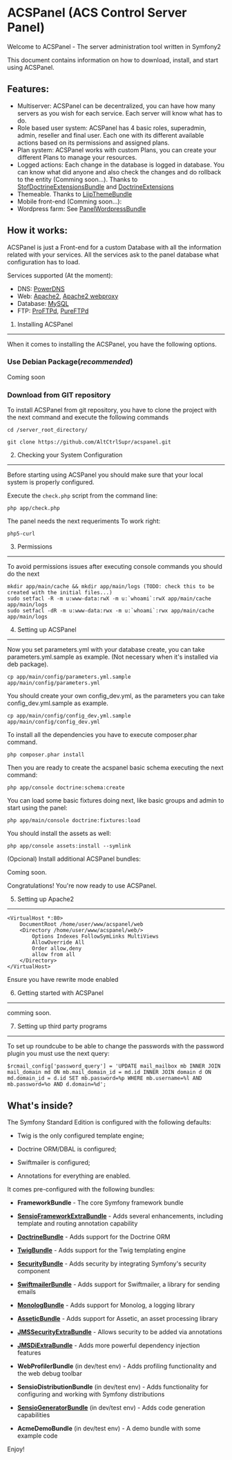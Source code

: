 ACSPanel (ACS Control Server Panel)
===================================

Welcome to ACSPanel - The server administration tool written in Symfony2

This document contains information on how to download, install, and start
using ACSPanel.

Features:
---------

  - Multiserver: ACSPanel can be decentralized, you can have how many servers as you wish for each service. Each server will know what has to do.
  - Role based user system: ACSPanel has 4 basic roles, superadmin, admin, reseller and final user. Each one with its different available actions based on its permissions and assigned plans.
  - Plan system: ACSPanel works with custom Plans, you can create your different Plans to manage your resources.
  - Logged actions: Each change in the database is logged in database. You can know what did anyone and also check the changes and do rollback to the entity (Comming soon...). Thanks to [StofDoctrineExtensionsBundle][16] and [DoctrineExtensions][17]
  - Themeable. Thanks to [LiipThemeBundle][18]
  - Mobile front-end (Comming soon...): 
  - Wordpress farm: See [PanelWordpressBundle][19]

How it works:
-------------

ACSPanel is just a Front-end for a custom Database with all the information related with your services. All the services ask to the panel database what configuration has to load.

Services supported (At the moment):
  - DNS: [PowerDNS][20]
  - Web: [Apache2][21], [Apache2 webproxy][22]
  - Database: [MySQL][23]
  - FTP: [ProFTPd][24], [PureFTPd][25]

1) Installing ACSPanel
----------------------

When it comes to installing the ACSPanel, you have the
following options.

### Use Debian Package(*recommended*)

Coming soon

### Download from GIT repository

To install ACSPanel from git repository, you have to clone the project with 
the next command and execute the following commands 

    cd /server_root_directory/

    git clone https://github.com/AltCtrlSupr/acspanel.git


2) Checking your System Configuration
-------------------------------------

Before starting using ACSPanel you should make sure that your local system is properly
configured.

Execute the `check.php` script from the command line:

    php app/check.php

The panel needs the next requeriments To work right:

    php5-curl

3) Permissions
--------------

To avoid permissions issues after executing console commands you should do the next

    mkdir app/main/cache && mkdir app/main/logs (TODO: check this to be created with the initial files...)
    sudo setfacl -R -m u:www-data:rwX -m u:`whoami`:rwX app/main/cache app/main/logs
    sudo setfacl -dR -m u:www-data:rwx -m u:`whoami`:rwx app/main/cache app/main/logs

4) Setting up ACSPanel
--------------------

Now you set parameters.yml with your database create, you can take parameters.yml.sample as example. (Not necessary when it's installed via deb package).

    cp app/main/config/parameters.yml.sample app/main/config/parameters.yml

You should create your own config_dev.yml, as the parameters you can take config_dev.yml.sample as example.

    cp app/main/config/config_dev.yml.sample app/main/config/config_dev.yml


To install all the dependencies you have to execute composer.phar command.

    php composer.phar install

Then you are ready to create the acspanel basic schema executing the next command:

    php app/console doctrine:schema:create

You can load some basic fixtures doing next, like basic groups and admin to start using the panel:

    php app/main/console doctrine:fixtures:load

You should install the assets as well:

    php app/console assets:install --symlink

(Opcional) Install additional ACSPanel bundles:

Coming soon.

Congratulations! You're now ready to use ACSPanel.

5) Setting up Apache2
--------------------

    <VirtualHost *:80>
        DocumentRoot /home/user/www/acspanel/web
        <Directory /home/user/www/acspanel/web/>
            Options Indexes FollowSymLinks MultiViews
            AllowOverride All
            Order allow,deny
            allow from all
        </Directory>
    </VirtualHost>

Ensure you have rewrite mode enabled

6) Getting started with ACSPanel
-------------------------------

comming soon.

7) Setting up third party programs
-------------------------------

To set up roundcube to be able to change the passwords with the password plugin you must use the next query:

    $rcmail_config['password_query'] = 'UPDATE mail_mailbox mb INNER JOIN mail_domain md ON mb.mail_domain_id = md.id INNER JOIN domain d ON md.domain_id = d.id SET mb.password=%p WHERE mb.username=%l AND mb.password=%o AND d.domain=%d';

What's inside?
---------------

The Symfony Standard Edition is configured with the following defaults:

  * Twig is the only configured template engine;

  * Doctrine ORM/DBAL is configured;

  * Swiftmailer is configured;

  * Annotations for everything are enabled.

It comes pre-configured with the following bundles:

  * **FrameworkBundle** - The core Symfony framework bundle

  * [**SensioFrameworkExtraBundle**][6] - Adds several enhancements, including
    template and routing annotation capability

  * [**DoctrineBundle**][7] - Adds support for the Doctrine ORM

  * [**TwigBundle**][8] - Adds support for the Twig templating engine

  * [**SecurityBundle**][9] - Adds security by integrating Symfony's security
    component

  * [**SwiftmailerBundle**][10] - Adds support for Swiftmailer, a library for
    sending emails

  * [**MonologBundle**][11] - Adds support for Monolog, a logging library

  * [**AsseticBundle**][12] - Adds support for Assetic, an asset processing
    library

  * [**JMSSecurityExtraBundle**][13] - Allows security to be added via
    annotations

  * [**JMSDiExtraBundle**][14] - Adds more powerful dependency injection
    features

  * **WebProfilerBundle** (in dev/test env) - Adds profiling functionality and
    the web debug toolbar

  * **SensioDistributionBundle** (in dev/test env) - Adds functionality for
    configuring and working with Symfony distributions

  * [**SensioGeneratorBundle**][15] (in dev/test env) - Adds code generation
    capabilities

  * **AcmeDemoBundle** (in dev/test env) - A demo bundle with some example
    code

Enjoy!

[1]:  http://symfony.com/doc/2.1/book/installation.html
[2]:  http://getcomposer.org/
[3]:  http://symfony.com/download
[4]:  http://symfony.com/doc/2.1/quick_tour/the_big_picture.html
[5]:  http://symfony.com/doc/2.1/index.html
[6]:  http://symfony.com/doc/2.1/bundles/SensioFrameworkExtraBundle/index.html
[7]:  http://symfony.com/doc/2.1/book/doctrine.html
[8]:  http://symfony.com/doc/2.1/book/templating.html
[9]:  http://symfony.com/doc/2.1/book/security.html
[10]: http://symfony.com/doc/2.1/cookbook/email.html
[11]: http://symfony.com/doc/2.1/cookbook/logging/monolog.html
[12]: http://symfony.com/doc/2.1/cookbook/assetic/asset_management.html
[13]: http://jmsyst.com/bundles/JMSSecurityExtraBundle/master
[14]: http://jmsyst.com/bundles/JMSDiExtraBundle/master
[15]: http://symfony.com/doc/2.1/bundles/SensioGeneratorBundle/index.html
[16]: https://github.com/stof/StofDoctrineExtensionsBundle 
[17]: https://github.com/l3pp4rd/DoctrineExtensions 
[18]: https://github.com/liip/LiipThemeBundle
[19]: https://github.com/AltCtrlSupr/PanelWordpressBundle
[20]: https://github.com/AltCtrlSupr/acspanel-deb/tree/master/acspanel-srv-pdns
[21]: https://github.com/AltCtrlSupr/acspanel-deb/tree/master/acspanel-srv-pache2
[22]: https://github.com/AltCtrlSupr/acspanel-deb/tree/master/acspanel-srv-pache2-webproxy
[23]: https://github.com/AltCtrlSupr/acspanel-deb/tree/master/acspanel-srv-pache2-mysql
[24]: https://github.com/AltCtrlSupr/acspanel-deb/tree/master/acspanel-srv-pache2-proftpd
[25]: https://github.com/AltCtrlSupr/acspanel-deb/tree/master/acspanel-srv-pache2-pureftpd

